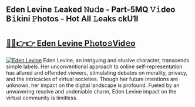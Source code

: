 ## Eden Levine 𝙻eaked 𝙽u𝚍e - Part-5MQ 𝚅𝚒deo B𝚒kini 𝙿hotos - Hot All 𝙻eaks ckU1I

# <h2><a href="http://ld6sy5.urlbe.top/?page=Eden+Levine">🔗🔗👉👉 Eden Levine P𝚑oto𝚜Vid𝚎o</a></h2>

[![Eden Levine](https://i.imgur.com/eBuTRDB.gif)](http://ld6sy5.urlbe.top/?page=Eden+Levine)
Eden Levine, an intriguing and elusive character, transcends simple labels. Her unconventional approach to online self-representation has allured and offended viewers, stimulating debates on morality, privacy, and the intricacies of virtual societies. Though her future intentions are unknown, her impact on the digital landscape is profound. Fueled by an unwavering resolve and undeniable charm, Eden Levine impact on the virtual community is limitless.
